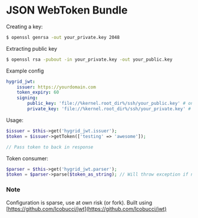 # JSON WebToken Bundle

Creating a key:
```bash
$ openssl genrsa -out your_private.key 2048
```

Extracting public key
```bash
$ openssl rsa -pubout -in your_private.key -out your_public.key
```


Example config
```yaml
hygrid_jwt:
    issuer: https://yourdomain.com
    token_expiry: 60
    signing:
        public_key: 'file://%kernel.root_dir%/ssh/your_public.key' # only needed for service using tokens.
        private_key: 'file://%kernel.root_dir%/ssh/your_private.key' # only needed for service issuing tokens.
```

Usage:
```php
$issuer = $this->get('hygrid_jwt.issuer');
$token = $issuer->getToken(['testing' => 'awesome']);

// Pass token to back in response
```

Token consumer:
```php
$parser = $this->get('hygrid_jwt.parser');
$token = $parser->parse($token_as_string); // Will throw exception if not valid signature.
```

### Note
Configuration is sparse, use at own risk (or fork).
Built using [https://github.com/lcobucci/jwt](https://github.com/lcobucci/jwt)